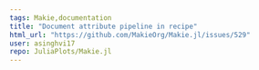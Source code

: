 ```yaml
---
tags: Makie,documentation
title: "Document attribute pipeline in recipe"
html_url: "https://github.com/MakieOrg/Makie.jl/issues/529"
user: asinghvi17
repo: JuliaPlots/Makie.jl
---
```


